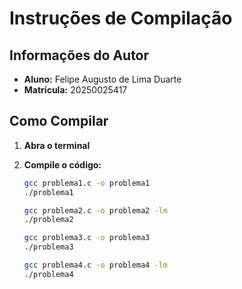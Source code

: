 # Instruções de Compilação

## Informações do Autor

* **Aluno:** Felipe Augusto de Lima Duarte
* **Matrícula:** 20250025417

## Como Compilar

1.  **Abra o terminal** 
2.  **Compile o código:**

    ```bash
    gcc problema1.c -o problema1 
    ./problema1
    ```
    ```bash
    gcc problema2.c -o problema2 -lm
    ./problema2
    ```
    ```bash
    gcc problema3.c -o problema3 
    ./problema3
    ```
    ```bash
    gcc problema4.c -o problema4 -lm
    ./problema4
    ```